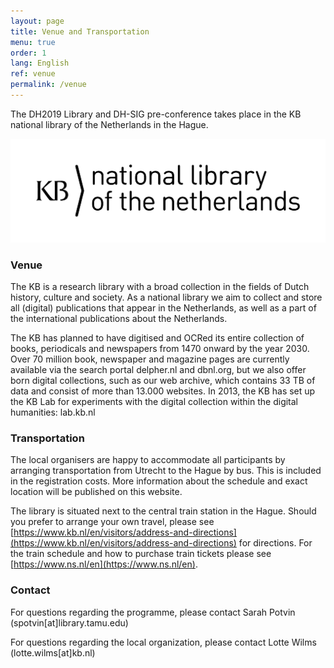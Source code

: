 ```yaml
---
layout: page
title: Venue and Transportation
menu: true
order: 1
lang: English
ref: venue
permalink: /venue
---
```


The DH2019 Library and DH-SIG pre-conference takes place in the KB national library of the Netherlands in the Hague.

![](./assets/img/image1.png)

### Venue
The KB is a research library with a broad collection in the fields of Dutch history, culture and society. As a national library we aim to collect and store all (digital) publications that appear in the Netherlands, as well as a part of the international publications about the Netherlands.

The KB has planned to have digitised and OCRed its entire collection of books, periodicals and newspapers from 1470 onward by the year 2030. Over 70 million book, newspaper and magazine pages are currently available via the search portal delpher.nl and dbnl.org, but we also offer born digital collections, such as our web archive, which contains 33 TB of data and consist of more than 13.000 websites. In 2013, the KB has set up the KB Lab for experiments with the digital collection within the digital humanities: lab.kb.nl

### Transportation
The local organisers are happy to accommodate all participants by arranging transportation from Utrecht to the Hague by bus. This is included in the registration costs. More information about the schedule and exact location will be published on this website.

The library is situated next to the central train station in the Hague. Should you prefer to arrange your own travel, please see [https://www.kb.nl/en/visitors/address-and-directions](https://www.kb.nl/en/visitors/address-and-directions) for directions. For the train schedule and how to purchase train tickets please see [https://www.ns.nl/en](https://www.ns.nl/en).

### Contact
For questions regarding the programme, please contact Sarah Potvin (spotvin[at]library.tamu.edu)

For questions regarding the local organization, please contact Lotte Wilms (lotte.wilms[at]kb.nl)
